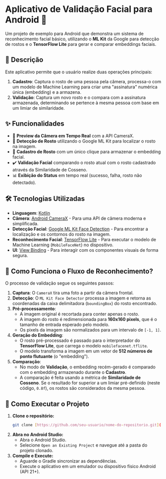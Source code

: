 # Aplicativo de Validação Facial para Android 🤖

Um projeto de exemplo para Android que demonstra um sistema de reconhecimento facial básico, utilizando o **ML Kit** da Google para detecção de rostos e o **TensorFlow Lite** para gerar e comparar embeddings faciais.

## 📜 Descrição

Este aplicativo permite que o usuário realize duas operações principais:
1.  **Cadastro**: Captura o rosto de uma pessoa pela câmera, processa-o com um modelo de Machine Learning para criar uma "assinatura" numérica única (embedding) e a armazena.
2.  **Validação**: Captura um novo rosto e o compara com a assinatura armazenada, determinando se pertence à mesma pessoa com base em um limiar de similaridade.

## ✨ Funcionalidades

* 📸 **Preview da Câmera em Tempo Real** com a API CameraX.
* 🧐 **Detecção de Rosto** utilizando o Google ML Kit para localizar o rosto na imagem.
* 👤 **Cadastro de Rosto** com um único clique para armazenar o embedding facial.
* ✔️ **Validação Facial** comparando o rosto atual com o rosto cadastrado através da Similaridade de Cosseno.
* 📊 **Exibição do Status** em tempo real (sucesso, falha, rosto não detectado).

## 🛠️ Tecnologias Utilizadas

* **Linguagem**: [Kotlin](https://kotlinlang.org/)
* **Câmera**: [Android CameraX](https://developer.android.com/training/camerax) - Para uma API de câmera moderna e simplificada.
* **Detecção Facial**: [Google ML Kit Face Detection](https://developers.google.com/ml-kit/vision/face-detection) - Para encontrar a localização e os contornos do rosto na imagem.
* **Reconhecimento Facial**: [TensorFlow Lite](https://www.tensorflow.org/lite) - Para executar o modelo de Machine Learning (`MobileFaceNet`) no dispositivo.
* **UI**: [View Binding](https://developer.android.com/topic/libraries/view-binding) - Para interagir com os componentes visuais de forma segura.

## 🧠 Como Funciona o Fluxo de Reconhecimento?

O processo de validação segue os seguintes passos:

1.  **Captura**: O `CameraX` tira uma foto a partir da câmera frontal.
2.  **Detecção**: O `ML Kit Face Detector` processa a imagem e retorna as coordenadas da caixa delimitadora (`boundingBox`) do rosto encontrado.
3.  **Pré-processamento**:
    * A imagem original é recortada para conter apenas o rosto.
    * A imagem do rosto é redimensionada para **160x160 pixels**, que é o tamanho de entrada esperado pelo modelo.
    * Os pixels da imagem são normalizados para um intervalo de `[-1, 1]`.
4.  **Geração do Embedding**:
    * O rosto pré-processado é passado para o interpretador do **TensorFlow Lite**, que carrega o modelo `mobilefacenet.tflite`.
    * O modelo transforma a imagem em um vetor de **512 números de ponto flutuante** (o "embedding").
5.  **Comparação**:
    * No modo de **Validação**, o embedding recém-gerado é comparado com o embedding armazenado durante o **Cadastro**.
    * A comparação é feita usando a métrica de **Similaridade de Cosseno**. Se o resultado for superior a um limiar pré-definido (neste código, `0.8f`), os rostos são considerados da mesma pessoa.

## 🚀 Como Executar o Projeto

1.  **Clone o repositório:**
    ```bash
    git clone [https://github.com/seu-usuario/nome-do-repositorio.git](https://github.com/seu-usuario/nome-do-repositorio.git)
    ```
2.  **Abra no Android Studio:**
    * Abra o Android Studio.
    * Selecione `Open an Existing Project` e navegue até a pasta do projeto clonado.
3.  **Compile e Execute:**
    * Aguarde o Gradle sincronizar as dependências.
    * Execute o aplicativo em um emulador ou dispositivo físico Android (API 21+).
